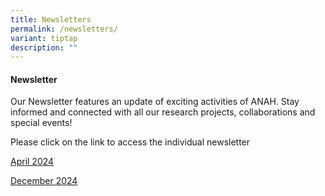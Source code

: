```yaml
---
title: Newsletters
permalink: /newsletters/
variant: tiptap
description: ""
---
```

<h4>Newsletter</h4>
<p>Our Newsletter features an update of exciting activities of ANAH. Stay
informed and connected with all our research projects, collaborations and
special events!</p>
<p>Please click on the link to access the individual newsletter</p>
<p><a href="/files/ANAH/Newsletters/4_Apr_2024___ANAH_newsletter.pdf" rel="noopener noreferrer nofollow" target="_blank">April 2024 </a>
</p>
<p><a href="/files/ANAH/Newsletters/13_Dec_2024___ANAH_Newsletter.pdf" rel="noopener noreferrer nofollow" target="_blank">December 2024</a>
</p>
<p></p>